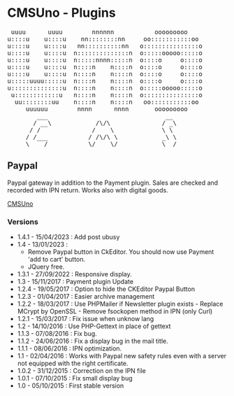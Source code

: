 CMSUno - Plugins
================

<pre>
 uuuu      uuuu        nnnnnn           ooooooooo
u::::u    u::::u    nn::::::::nn     oo:::::::::::oo
u::::u    u::::u   nn::::::::::nn   o:::::::::::::::o
u::::u    u::::u  n::::::::::::::n  o:::::ooooo:::::o
u::::u    u::::u  n:::::nnnn:::::n  o::::o     o::::o
u::::u    u::::u  n::::n    n::::n  o::::o     o::::o
u::::u    u::::u  n::::n    n::::n  o::::o     o::::o
u:::::uuuu:::::u  n::::n    n::::n  o::::o     o::::o
u::::::::::::::u  n::::n    n::::n  o:::::ooooo:::::o
 u::::::::::::u   n::::n    n::::n  o:::::::::::::::o
  uu::::::::uu    n::::n    n::::n   oo:::::::::::oo
     uuuuuu        nnnn      nnnn       ooooooooo
        ___                                __
       / __\            /\/\              / _\
      / /              /    \             \ \
     / /___           / /\/\ \            _\ \
     \____/           \/    \/            \__/
</pre>

## Paypal ##

Paypal gateway in addition to the Payment plugin.
Sales are checked and recorded with IPN return.
Works also with digital goods.

[CMSUno](https://github.com/boiteasite/cmsuno)

### Versions ###

* 1.4.1 - 15/04/2023 : Add post ubusy
* 1.4 - 13/01/2023 : 
	* Remove Paypal button in CkEditor. You should now use Payment 'add to cart' button.
	* JQuery free.
* 1.3.1 - 27/09/2022 : Responsive display.
* 1.3 - 15/11/2017 : Payment plugin Update
* 1.2.4 - 19/05/2017 : Option to hide the CKEditor Paypal Button
* 1.2.3 - 01/04/2017 : Easier archive management
* 1.2.2 - 18/03/2017 : Use PHPMailer if Newsletter plugin exists - Replace MCrypt by OpenSSL - Remove fsockopen method in IPN (only Curl)
* 1.2.1 - 15/03/2017 : Fix issue when unknow lang
* 1.2 - 14/10/2016 : Use PHP-Gettext in place of gettext
* 1.1.3 - 07/08/2016 : Fix bug.
* 1.1.2 - 24/06/2016 : Fix a display bug in the mail title.
* 1.1.1 - 08/06/2016 : IPN optimization.
* 1.1 - 02/04/2016 : Works with Paypal new safety rules even with a server not equipped with the right certificate.
* 1.0.2 - 31/12/2015 : Correction on the IPN file
* 1.0.1 - 07/10/2015 : Fix small display bug
* 1.0 - 05/10/2015 : First stable version